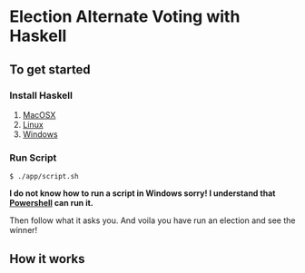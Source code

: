# Election Alternate Voting with Haskell

## To get started
### Install Haskell
1. [MacOSX](https://www.haskell.org/platform/#osx)
2. [Linux](https://www.haskell.org/platform/#linux)
3. [Windows](https://www.haskell.org/platform/#windows)

### Run Script

``` shell
$ ./app/script.sh
```
**I do not know how to run a script in Windows sorry! I understand that [Powershell](https://docs.microsoft.com/en-us/powershell/scripting/install/installing-powershell-core-on-windows?view=powershell-7.1) can run it.**

Then follow what it asks you. And voila you have run an election and see the winner!

## How it works





